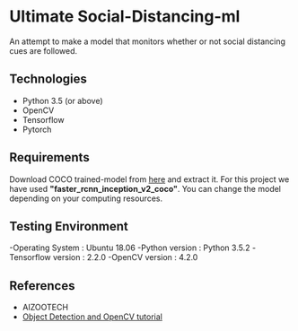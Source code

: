 # Ultimate Social-Distancing-ml
An attempt to make a model that monitors whether or not social distancing cues are followed.
## Technologies
- Python 3.5 (or above)
- OpenCV
- Tensorflow
- Pytorch


## Requirements
 Download COCO trained-model from [here](https://github.com/tensorflow/models/blob/master/research/object_detection/g3doc/detection_model_zoo.md) and extract it. For this project we have used **"faster_rcnn_inception_v2_coco"**. You can change the model depending on your computing resources.
 
## Testing Environment
-Operating System : Ubuntu 18.06 
-Python version : Python 3.5.2
-Tensorflow version : 2.2.0
-OpenCV version : 4.2.0

## References 

- AIZOOTECH
- [Object Detection and OpenCV tutorial](https://pythonprogramming.net/)
